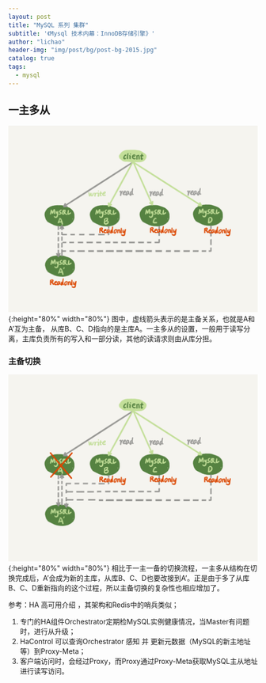 ```yaml
---
layout: post
title: "MySQL 系列 集群"
subtitle: '《Mysql 技术内幕：InnoDB存储引擎》'
author: "lichao"
header-img: "img/post/bg/post-bg-2015.jpg"
catalog: true
tags:
  - mysql
---
```


## 一主多从

![一主多从架构](/img/mysql/一主多从架构.png){:height="80%" width="80%"}
图中，虚线箭头表示的是主备关系，也就是A和A’互为主备， 从库B、C、D指向的是主库A。一主多从的设置，一般用于读写分离，主库负责所有的写入和一部分读，其他的读请求则由从库分担。

### 主备切换

![一主多从主备切换](/img/mysql/一主多从主备切换.png){:height="80%" width="80%"}
相比于一主一备的切换流程，一主多从结构在切换完成后，A’会成为新的主库，从库B、C、D也要改接到A’。正是由于多了从库B、C、D重新指向的这个过程，所以主备切换的复杂性也相应增加了。

参考：HA 高可用介绍 ，其架构和Redis中的哨兵类似；

1. 专门的HA组件Orchestrator定期检MySQL实例健康情况，当Master有问题时，进行从升级；
2. HaControl 可以查询Orchestrator 感知 并 更新元数据（MySQL的新主地址等）到Proxy-Meta；
3. 客户端访问时，会经过Proxy，而Proxy通过Proxy-Meta获取MySQL主从地址进行读写访问。

